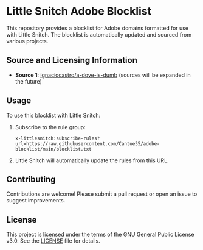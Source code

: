 # Little Snitch Adobe Blocklist

This repository provides a blocklist for Adobe domains formatted for use with Little Snitch. The blocklist is automatically updated and sourced from various projects.

## Source and Licensing Information

- **Source 1**: [ignaciocastro/a-dove-is-dumb](https://github.com/ignaciocastro/a-dove-is-dumb)
(sources will be expanded in the future)

## Usage

To use this blocklist with Little Snitch:

1. Subscribe to the rule group:
   ```
   x-littlesnitch:subscribe-rules?url=https://raw.githubusercontent.com/Cantue35/adobe-blocklist/main/blocklist.txt
   ```

2. Little Snitch will automatically update the rules from this URL.

## Contributing

Contributions are welcome! Please submit a pull request or open an issue to suggest improvements.

## License

This project is licensed under the terms of the GNU General Public License v3.0. See the [LICENSE](LICENSE) file for details.
